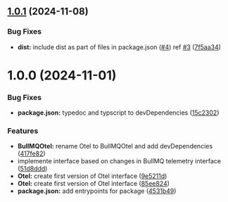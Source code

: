 ## [1.0.1](https://github.com/taskforcesh/bullmq-otel/compare/v1.0.0...v1.0.1) (2024-11-08)


### Bug Fixes

* **dist:** include dist as part of files in package.json ([#4](https://github.com/taskforcesh/bullmq-otel/issues/4)) ref [#3](https://github.com/taskforcesh/bullmq-otel/issues/3) ([7f5aa34](https://github.com/taskforcesh/bullmq-otel/commit/7f5aa349345835e0d32474e6ba7b836845a66247))

# 1.0.0 (2024-11-01)


### Bug Fixes

* **package.json:** typedoc and typscript to devDependencies ([15c2302](https://github.com/taskforcesh/bullmq-otel/commit/15c23026aa58dd0264f20f3b0b12b4f8ffbfe75f))


### Features

* **BullMQOtel:** rename Otel to BullMQOtel and add devDependencies ([417fe82](https://github.com/taskforcesh/bullmq-otel/commit/417fe8269b42036cf7b41ce81ad9468be90dcaa8))
* implemente interface based on changes in BullMQ telemetry interface ([51d8ddd](https://github.com/taskforcesh/bullmq-otel/commit/51d8ddde968f11f860c29d033b6d10f7db519703))
* **Otel:** create first version of Otel interface ([9e5211d](https://github.com/taskforcesh/bullmq-otel/commit/9e5211d31b106d7a180339f778313a2852a15fb6))
* **Otel:** create first version of Otel interface ([85ee824](https://github.com/taskforcesh/bullmq-otel/commit/85ee8248b72b5e98630ca68a5e95ed25c5ea6485))
* **package.json:** add entrypoints for package ([4531b49](https://github.com/taskforcesh/bullmq-otel/commit/4531b49b2a59ca1a10a53981daf8f250e54c58fa))
